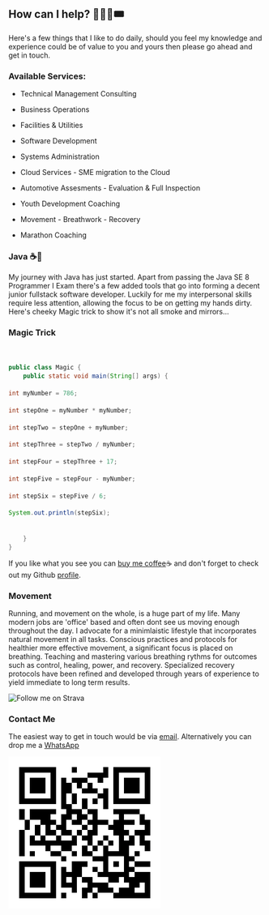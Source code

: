 ## How can I help? 🧑🏾‍💻🎟️

Here's a few things that I like to do daily, should you feel my knowledge and experience could be of value to you and yours then please go ahead and get in touch.

### Available Services:

+ Technical Management Consulting

+ Business Operations

+ Facilities & Utilities

+ Software Development

+ Systems Administration

+ Cloud Services - SME migration to the Cloud

+ Automotive Assesments - Evaluation & Full Inspection

+ Youth Development Coaching

+ Movement - Breathwork - Recovery

+ Marathon Coaching

### Java ☕🫘

My journey with Java has just started. Apart from passing the Java SE 8 Programmer I Exam there's a few added tools that go into forming a decent junior fullstack software developer. Luckily for me my interpersonal skills require less attention, allowing the focus to be on getting my hands dirty. Here's cheeky Magic trick to show it's not all smoke and mirrors...

### Magic Trick
```java


public class Magic {
	public static void main(String[] args) {

int myNumber = 786;

int stepOne = myNumber * myNumber;

int stepTwo = stepOne + myNumber;

int stepThree = stepTwo / myNumber;

int stepFour = stepThree + 17;

int stepFive = stepFour - myNumber;

int stepSix = stepFive / 6;

System.out.println(stepSix);
		

	}
}

```

		
If you like what you see you can [buy me coffee](https://buymeacoffee.com/dadv)☕ and don't forget to check out my Github [profile](https://github.com/kindadumbdave).


### Movement

Running, and movement on the whole, is a huge part of my life. Many modern jobs are 'office' based and often dont see us moving enough throughout the day. I advocate for a minimlaistic lifestyle that incorporates natural movement in all tasks. Conscious practices and protocols for healthier more effective movement, a significant focus is placed on breathing. Teaching and mastering various breathing rythms for outcomes such as control, healing, power, and recovery. Specialized recovery protocols have been refined and developed through years of experience to yield immediate to long term results. 	

![Follow me on Strava](https://badges.strava.com/logo-strava.png "Strava")


### Contact Me

The easiest way to get in touch would be via [email](mailto:vermeulend002@gmail.com?). Alternatively you can drop me a [WhatsApp](https://api.whatsapp.com/send?phone=27606169909&text=Hello%20Dave%20%F0%9F%98%81) 	

![WhatsApp QR Code](https://github.com/kindadumbdave/kindadumbdave.github.io/blob/main/wa.link_if8wk1.png "QR_Code")
